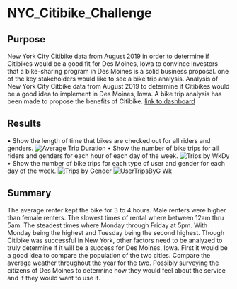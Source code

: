 # NYC_Citibike_Challenge
## Purpose
New York City Citibike data from August 2019 in order to determine if Citibikes would be a good fit for Des Moines, Iowa
to convince investors that a bike-sharing program in Des Moines is a solid business proposal. 
one of the key stakeholders would like to see a bike trip analysis.
Analysis of New York City Citbike data from August 2019 to determine if Citibikes would be a good idea to implement in Des Moines, Iowa. A bike trip analysis has been made to propose the benefits of Citibike. 
[link to dashboard](https://public.tableau.com/views/NYCCitiBikeChallengeDel2/Story1?:language=en-US&publish=yes&:display_count=n&:origin=viz_share_link)
## Results

•	Show the length of time that bikes are checked out for all riders and genders.
![Average Trip Duration](https://user-images.githubusercontent.com/83199109/135744237-8dd0bc44-364f-4198-b968-c4c9f6cc073d.png)
•	Show the number of bike trips for all riders and genders for each hour of each day of the week.
![Trips by WkDy](https://user-images.githubusercontent.com/83199109/135744232-e5e4ac2b-8dc1-4fb4-bac0-0b1265800356.png)
•	Show the number of bike trips for each type of user and gender for each day of the week.
![Trips by Gender](https://user-images.githubusercontent.com/83199109/135744234-3de67dcb-e0f6-4c55-af5c-197d4306433d.png)
![UserTripsByG Wk](https://user-images.githubusercontent.com/83199109/135744236-4ea8252d-50d0-4776-a638-ad2ec2c7ebb1.png)
## Summary
The average renter kept the bike for 3 to 4 hours. Male renters were higher than female renters. The slowest times of rental where between 12am thru 5am. The steadest times where Monday through Friday at 5pm. With Monday being the highest and Tuesday being the second highest. 
Though Citibike was successful in New York, other factors need to be analyzed to truly determine if it will be a success for Des Moines, Iowa. First it would be a good idea to compare the population of the two cities. Compare the average weather throughout the year for the two. Possibly surveying the citizens of Des Moines to determine how they would feel about the service and if they would want to use it.

